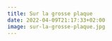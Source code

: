 ```yaml
---
title: Sur la grosse plaque
date: 2022-04-09T21:17:33+02:00
image: sur-la-grosse-plaque.jpg
---
```


